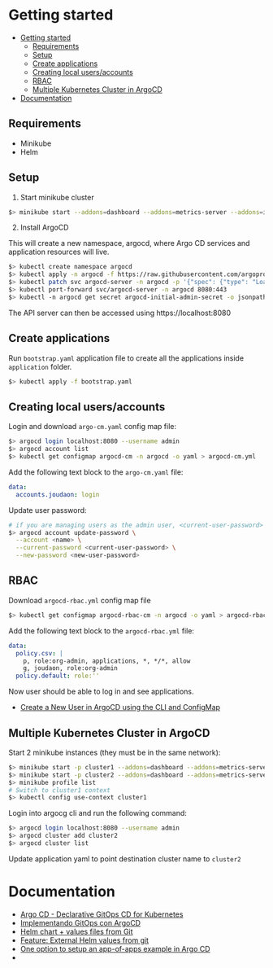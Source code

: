 # Getting started

- [Getting started](#getting-started)
  - [Requirements](#requirements)
  - [Setup](#setup)
  - [Create applications](#create-applications)
  - [Creating local users/accounts](#creating-local-usersaccounts)
  - [RBAC](#rbac)
  - [Multiple Kubernetes Cluster in ArgoCD](#multiple-kubernetes-cluster-in-argocd)
- [Documentation](#documentation)

## Requirements

- Minikube
- Helm

## Setup

1. Start minikube cluster

```sh
$> minikube start --addons=dashboard --addons=metrics-server --addons=ingress --addons=registry --cpus=4 --memory=8gb
```

2. Install ArgoCD

This will create a new namespace, argocd, where Argo CD services and application resources will live.

```sh
$> kubectl create namespace argocd
$> kubectl apply -n argocd -f https://raw.githubusercontent.com/argoproj/argo-cd/stable/manifests/install.yaml
$> kubectl patch svc argocd-server -n argocd -p '{"spec": {"type": "LoadBalancer"}}'
$> kubectl port-forward svc/argocd-server -n argocd 8080:443
$> kubectl -n argocd get secret argocd-initial-admin-secret -o jsonpath="{.data.password}" | base64 -d; echo
```

The API server can then be accessed using https://localhost:8080

## Create applications

Run `bootstrap.yaml` application file to create all the applications inside `application` folder.

```sh
$> kubectl apply -f bootstrap.yaml
```

## Creating local users/accounts

Login and download `argo-cm.yaml` config map file:

```sh
$> argocd login localhost:8080 --username admin
$> argocd account list
$> kubectl get configmap argocd-cm -n argocd -o yaml > argocd-cm.yml
```

Add the following text block to the `argo-cm.yaml` file:

```yaml
data:
  accounts.joudaon: login
```

Update user password:

```sh
# if you are managing users as the admin user, <current-user-password> should be the current admin password.
$> argocd account update-password \
  --account <name> \
  --current-password <current-user-password> \
  --new-password <new-user-password>
```

## RBAC

Download `argocd-rbac.yml` config map file

```sh
$> kubectl get configmap argocd-rbac-cm -n argocd -o yaml > argocd-rbac.yml
```

Add the following text block to the `argocd-rbac.yml` file:

```yaml
data:
  policy.csv: |
    p, role:org-admin, applications, *, */*, allow
    g, joudaon, role:org-admin
  policy.default: role:''
```

Now user should be able to log in and see applications.

- [Create a New User in ArgoCD using the CLI and ConfigMap](https://medium.com/geekculture/create-a-new-user-in-argocd-using-the-cli-and-configmap-8cbb27cf5904)

## Multiple Kubernetes Cluster in ArgoCD

Start 2 minikube instances (they must be in the same network):

```sh
$> minikube start -p cluster1 --addons=dashboard --addons=metrics-server --addons=ingress --addons=registry --memory=3gb --vm-driver=virtualbox
$> minikube start -p cluster2 --addons=dashboard --addons=metrics-server --addons=ingress --addons=registry --memory=3gb --vm-driver=virtualbox
$> minikube profile list
# Switch to cluster1 context
$> kubectl config use-context cluster1
```

Login into argocg cli and run the following command:

```sh
$> argocd login localhost:8080 --username admin
$> argocd cluster add cluster2
$> argocd cluster list
```

Update application yaml to point destination cluster name to `cluster2`

# Documentation

- [Argo CD - Declarative GitOps CD for Kubernetes](https://argo-cd.readthedocs.io/en/stable/)
- [Implementando GitOps con ArgoCD](https://www.adictosaltrabajo.com/2020/05/25/implementando-gitops-con-argocd/)
- [Helm chart + values files from Git](https://github.com/argoproj/argo-cd/issues/2789#issuecomment-574821873)
- [Feature: External Helm values from git](https://github.com/argoproj/argo-cd/pull/6280)
- [One option to setup an app-of-apps example in Argo CD](https://suedbroecker.net/2022/08/22/one-option-to-setup-an-app-of-apps-example-in-argo-cd/)
- [](https://github.com/argoproj/argo-cd/issues/4204)